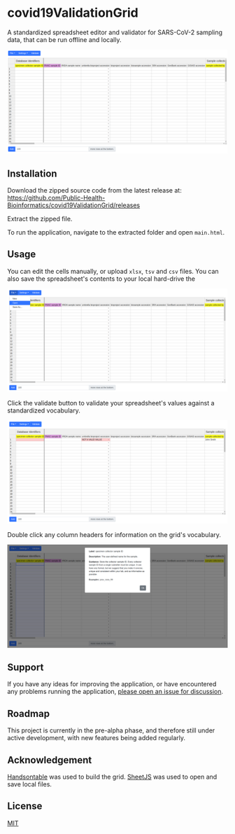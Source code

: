 # covid19ValidationGrid

A standardized spreadsheet editor and validator for SARS-CoV-2 sampling data, 
that can be run offline and locally.

![alt text](./images/emptyValidator.png)

## Installation

Download the zipped source code from the latest release at:
https://github.com/Public-Health-Bioinformatics/covid19ValidationGrid/releases

Extract the zipped file.

To run the application, navigate to the extracted folder and open `main.html`.

## Usage

<!-- TODO: link SOP -->

You can edit the cells manually, or upload `xlsx`, `tsv` and `csv` files. You 
can also save the spreadsheet's contents to your local hard-drive the 

![alt text](./images/openingFile.png)

Click the validate button to validate your spreadsheet's values against a 
standardized vocabulary.

![alt text](./images/validatingGrid.png)

Double click any column headers for information on the grid's vocabulary.

![alt text](./images/fieldInfo.png)

## Support

If you have any ideas for improving the application, or have encountered any 
problems running the application, [please open an issue for discussion][1]. 

[1]: https://github.com/Public-Health-Bioinformatics/covid19ValidationGrid/issues

## Roadmap

This project is currently in the pre-alpha phase, and therefore still under 
active development, with new features being added regularly.

## Acknowledgement

[Handsontable](https://handsontable.com/) was used to build the grid. 
[SheetJS](https://sheetjs.com/) was used to open and save local files.

## License

[MIT](LICENSE)
